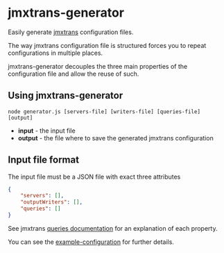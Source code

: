 # jmxtrans-generator

Easily generate [jmxtrans](https://github.com/jmxtrans/jmxtrans) configuration files.

The way jmxtrans configuration file is structured
forces you to repeat configurations in multiple places.

jmxtrans-generator decouples the three main properties
of the configuration file and allow the reuse of such.

## Using jmxtrans-generator

```shell
node generator.js [servers-file] [writers-file] [queries-file] [output]
```

- **input** - the input file
- **output** - the file where to save the generated jmxtrans configuration

## Input file format

The input file must be a JSON file with exact three attributes

```json
{
	"servers": [],
	"outputWriters": [],
	"queries": []
}

```

See jmxtrans [queries documentation](https://github.com/jmxtrans/jmxtrans/wiki/Queries) for an explanation of each property.

You can see the [example-configuration](https://github.com/marcioaguiar/jmxtrans-generator/blob/master/example-configuration.json) for further details.
